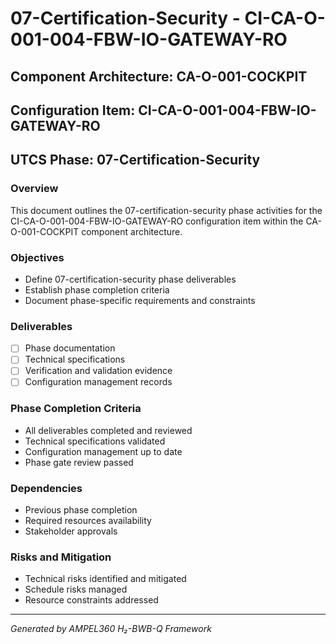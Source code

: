 # 07-Certification-Security - CI-CA-O-001-004-FBW-IO-GATEWAY-RO

## Component Architecture: CA-O-001-COCKPIT
## Configuration Item: CI-CA-O-001-004-FBW-IO-GATEWAY-RO
## UTCS Phase: 07-Certification-Security

### Overview
This document outlines the 07-certification-security phase activities for the CI-CA-O-001-004-FBW-IO-GATEWAY-RO configuration item within the CA-O-001-COCKPIT component architecture.

### Objectives
- Define 07-certification-security phase deliverables
- Establish phase completion criteria
- Document phase-specific requirements and constraints

### Deliverables
- [ ] Phase documentation
- [ ] Technical specifications
- [ ] Verification and validation evidence
- [ ] Configuration management records

### Phase Completion Criteria
- All deliverables completed and reviewed
- Technical specifications validated
- Configuration management up to date
- Phase gate review passed

### Dependencies
- Previous phase completion
- Required resources availability
- Stakeholder approvals

### Risks and Mitigation
- Technical risks identified and mitigated
- Schedule risks managed
- Resource constraints addressed

---
*Generated by AMPEL360 H₂-BWB-Q Framework*
